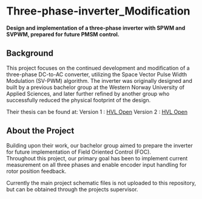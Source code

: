 # Three-phase-inverter_Modification

**Design and implementation of a three-phase inverter with SPWM and SVPWM, prepared for future PMSM control.**

## Background
This project focuses on the continued development and modification of a three-phase DC-to-AC converter, utilizing the Space Vector Pulse Width Modulation (SV-PWM) algorithm.
The inverter was originally designed and built by a previous bachelor group at the Western Norway University of Applied Sciences, and later further refined by another group who successfully reduced the physical footprint of the design.

Their thesis can be found at:
Version 1 : [HVL Open](https://hdl.handle.net/11250/3105460)
Version 2 : [HVL Open](https://hdl.handle.net/11250/3147156)


## About the Project

Building upon their work, our bachelor group aimed to prepare the inverter for future implementation of Field Oriented Control (FOC).  
Throughout this project, our primary goal has been to implement current measurement on all three phases and enable encoder input handling for rotor position feedback.

Currently the main project schematic files is not uploaded to this repository, but can be obtained through the projects supervisor. 
